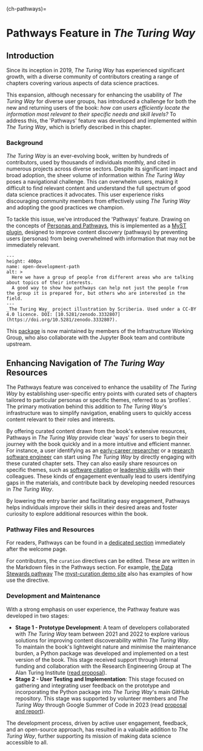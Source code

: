 (ch-pathways)=
# Pathways Feature in *The Turing Way*

## Introduction

Since its inception in 2019, *The Turing Way* has experienced significant growth, with a diverse community of contributors creating a range of chapters covering various aspects of data science practices.

This expansion, although necessary for enhancing the usability of *The Turing Way* for diverse user groups, has introduced a challenge for both the new and returning users of the book: *how can users efficiently locate the information most relevant to their specific needs and skill levels?*
To address this, the 'Pathways' feature was developed and implemented within *The Turing Way*, which is briefly described in this chapter.

### Background

*The Turing Way* is an ever-evolving book, written by hundreds of contributors, used by thousands of individuals monthly, and cited in numerous projects across diverse sectors.
Despite its significant impact and broad adoption, the sheer volume of information within *The Turing Way* poses a navigational challenge.
This can overwhelm users, making it difficult to find relevant content and understand the full spectrum of good data science practices it advocates.
This user experience risks discouraging community members from effectively using *The Turing Way* and adopting the good practices we champion.

To tackle this issue, we've introduced the 'Pathways' feature.
Drawing on the concepts of [Personas and Pathways](#pd-persona), this is implemented as a [MyST plugin](https://github.com/the-turing-way/myst-curation), designed to improve content discovery (pathways) by preventing users (personas) from being overwhelmed with information that may not be immediately relevant.

```{figure} ../figures/open-development-path.jpg
---
height: 400px
name: open-development-path
alt: >
  Here we have a group of people from different areas who are talking about topics of their interests.
  A good way to show how pathways can help not just the people from the group it is prepared for, but others who are interested in the field.
---
_The Turing Way_ project illustration by Scriberia. Used under a CC-BY 4.0 licence. DOI: [10.5281/zenodo.3332807](https://doi.org/10.5281/zenodo.3332807).
```

This [package](https://github.com/the-turing-way/myst-curation) is now maintained by members of the Infrastructure Working Group, who also collaborate with the Jupyter Book team and contribute upstream.

## Enhancing Navigation of *The Turing Way* Resources

The Pathways feature was conceived to enhance the usability of *The Turing Way* by establishing user-specific entry points with curated sets of chapters tailored to particular personas or specific themes, referred to as 'profiles'.
The primary motivation behind this addition to *The Turing Way*'s infrastructure was to simplify navigation, enabling users to quickly access content relevant to their roles and interests.

By offering curated content drawn from the book's extensive resources, Pathways in *The Turing Way* provide clear 'ways' for users to begin their journey with the book quickly and in a more intuitive and efficient manner.
For instance, a user identifying as an [early-career researcher](#pathway-early-career-researchers) or a [research software engineer](#pathway-research-software-engineers) can start using *The Turing Way* by directly engaging with these curated chapter sets.
They can also easily share resources on specific themes, such as [software citation](#pathway-software-citation) or [leadership skills](#pathway-project-leaders) with their colleagues.
These kinds of engagement eventually lead to users identifying gaps in the materials, and contribute back by developing needed resources in *The Turing Way*.

By lowering the entry barrier and facilitating easy engagement, Pathways helps individuals improve their skills in their desired areas and foster curiosity to explore additional resources within the book.

### Pathway Files and Resources

For readers, Pathways can be found in a [dedicated section](#pw) immediately after the welcome page.

For contributors, the `curation` directives can be edited.
These are written in the Markdown files in the Pathways section.
For example, [the Data Stewards pathway](https://github.com/the-turing-way/the-turing-way/blob/main/book/website/pathways/pathways-data-stewards.md)
The [myst-curation demo site](https://the-turing-way.github.io/myst-curation/) also has examples of how use the directive.

### Development and Maintenance

With a strong emphasis on user experience, the Pathway feature was developed in two stages:

  * **Stage 1 - Prototype Development**: A team of developers collaborated with *The Turing Way* team between 2021 and 2022 to explore various solutions for improving content discoverability within *The Turing Way*.
To maintain the book's lightweight nature and minimise the maintenance burden, a Python package was developed and implemented on a test version of the book.
This stage received support through internal funding and collaboration with the Research Engineering Group at The Alan Turing Institute ([read proposal](https://github.com/the-turing-way/project-management/blob/main/proposals/2021-07-ux-funding-turing.md)).
  * **Stage 2 - User Testing and Implementation**: This stage focused on gathering and integrating user feedback on the prototype and incorporating the Python package into *The Turing Way*'s main GitHub repository.
This stage was supported by volunteer members and *The Turing Way* through Google Summer of Code in 2023 (read [proposal and report](https://github.com/the-turing-way/pathways/)).

The development process, driven by active user engagement, feedback, and an open-source approach, has resulted in a valuable addition to *The Turing Way*, further supporting its mission of making data science accessible to all.
